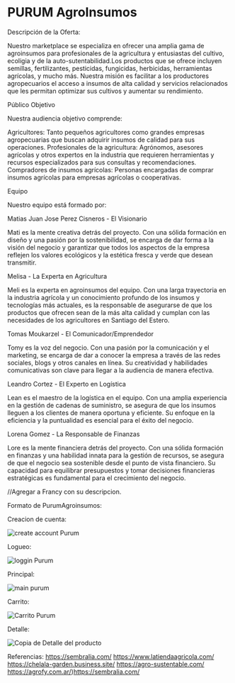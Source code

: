 # PURUM AgroInsumos

Descripción de la Oferta:

Nuestro marketplace se especializa en ofrecer una amplia gama de agroinsumos para profesionales de la agricultura y entusiastas del cultivo, ecoligia y de la auto-sutentabilidad.Los productos que se ofrece incluyen semillas, fertilizantes, pesticidas, fungicidas, herbicidas, herramientas agrícolas, y mucho más. Nuestra misión es facilitar a los productores agropecuarios el acceso a insumos de alta calidad y servicios relacionados que les permitan optimizar sus cultivos y aumentar su rendimiento.

Público Objetivo

Nuestra audiencia objetivo comprende:

Agricultores: Tanto pequeños agricultores como grandes empresas agropecuarias que buscan adquirir insumos de calidad para sus operaciones.
Profesionales de la agricultura: Agrónomos, asesores agrícolas y otros expertos en la industria que requieren herramientas y recursos especializados para sus consultas y recomendaciones.
Compradores de insumos agrícolas: Personas encargadas de comprar insumos agrícolas para empresas agrícolas o cooperativas.


Equipo

Nuestro equipo está formado por:

Matias Juan Jose Perez Cisneros - El Visionario

Mati es la mente creativa detrás del proyecto. Con una sólida formación en diseño y una pasión por la sostenibilidad, se encarga de dar forma a la visión del negocio y garantizar que todos los aspectos de la empresa reflejen los valores ecológicos y la estética fresca y verde que desean transmitir.

Melisa - La Experta en Agricultura

Meli es la experta en agroinsumos del equipo. Con una larga trayectoria en la industria agrícola y un conocimiento profundo de los insumos y tecnologías más actuales, es la responsable de asegurarse de que los productos que ofrecen sean de la más alta calidad y cumplan con las necesidades de los agricultores en Santiago del Estero.

Tomas Moukarzel - El Comunicador/Emprendedor

Tomy es la voz del negocio. Con una pasión por la comunicación y el marketing, se encarga de dar a conocer la empresa a través de las redes sociales, blogs y otros canales en línea. Su creatividad y habilidades comunicativas son clave para llegar a la audiencia de manera efectiva.

Leandro Cortez - El Experto en Logística

Lean es el maestro de la logística en el equipo. Con una amplia experiencia en la gestión de cadenas de suministro, se asegura de que los insumos lleguen a los clientes de manera oportuna y eficiente. Su enfoque en la eficiencia y la puntualidad es esencial para el éxito del negocio.

Lorena Gomez - La Responsable de Finanzas

Lore es la mente financiera detrás del proyecto. Con una sólida formación en finanzas y una habilidad innata para la gestión de recursos, se asegura de que el negocio sea sostenible desde el punto de vista financiero. Su capacidad para equilibrar presupuestos y tomar decisiones financieras estratégicas es fundamental para el crecimiento del negocio.

//Agregar a Francy con su descripcion.


Formato de PurumAgroinsumos:


Creacion de cuenta:

![create account Purum](https://github.com/lorenang/grupo_5_PURUMAgroInsumos/assets/146954375/ee415c78-8200-4d5a-b688-898d32b8b485)

Logueo:

![loggin Purum](https://github.com/lorenang/grupo_5_PURUMAgroInsumos/assets/146954375/b8f57208-68fb-4053-ab4a-b95ea3ba33f1)

Principal:

![main purum](https://github.com/lorenang/grupo_5_PURUMAgroInsumos/assets/146954375/9d889eca-b424-4558-9fdd-7f1b6a498067)

Carrito:

![Carrito Purum](https://github.com/lorenang/grupo_5_PURUMAgroInsumos/assets/146954375/5a3a97e9-453d-4094-bffd-1ef2a9b1b3f4)

Detalle:

![Copia de Detalle del producto](https://github.com/lorenang/grupo_5_PURUMAgroInsumos/assets/146954375/f8bc115e-a406-48ff-9455-f815d70ba4e1)




Referencias:
https://sembralia.com/
https://www.latiendaagricola.com/
https://chelala-garden.business.site/
https://agro-sustentable.com/
https://agrofy.com.ar/)https://sembralia.com/
